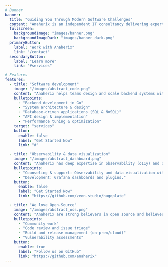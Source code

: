 ```yaml
---
# Banner
banner:
  title: "Guiding You Through Modern Software Challenges"
  content: "Anaherix is an independent IT consultancy delivering expertise in backend engineering, observability, and open-source - Let’s build reliable software together."
  fullscreen:
    backgroundImage: "images/banner.png"
    backgroundImageDark: "images/banner_dark.png"
  primaryButton:
    label: "Work with Anaherix"
    link: "/contact"
  secondaryButton:
    label: "Learn more"
    link: "#services"

# Features
features:
  - title: "Software development"
    image: "/images/abstract_code.png"
    content: "Anaherix helps teams design and scale backend systems with Go at the core. Drawing on experience from startups to global platforms, we guide organizations through growth, modernization, and continuous improvement."
    bulletpoints:
      - "Backend development in Go"
      - "System architecture & design"
      - "Database-driven applications (SQL & NoSQL)"
      - "API design & implementation"
      - "Performance tuning & optimization"
    target: "services"
    button:
      enable: false
      label: "Get Started Now"
      link: "#"

  - title: "Observability & data visualization"
    image: "/images/abstract_dashboard.png"
    content: "Anaherix has deep expertise in observability (o11y) and data visualization as a former open-source maintainer of Grafana. We can provide counseling and support to help you and your company understand the health and state of your applications and infrastructure by unifying your observability and telemetry under a single pane of glass. We can help with the following:"
    bulletpoints:
      - "Counseling & support: Observability and data visualization with Grafana, Prometheus and OpenTelemetry."
      - "Development: Grafana dashboards and plugins."
    button:
      enable: false
      label: "Get Started Now"
      link: "https://github.com/zeon-studio/hugoplate"

  - title: "We love Open-Source"
    image: "/images/abstract_oss.png"
    content: "Anaherix are strong believers in open source and believes that software are built better together, creating a more open and secure world to live in. We have long experience with open source collaborative development of a widely used and popular software and ecosystem."
    bulletpoints:
      - "Community work"
      - "Code review and issue triage"
      - "Build and release management (on-prem/cloud)"
      - "Vulnerability assessments"
    button:
      enable: true
      label: "Follow us on GitHub"
      link: "https://github.com/anaherix"
---
```

